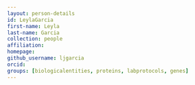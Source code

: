 ```yaml
---
layout: person-details
id: LeylaGarcia
first-name: Leyla
last-name: Garcia
collection: people
affiliation:
homepage:
github_username: ljgarcia
orcid:
groups: [biologicalentities, proteins, labprotocols, genes]
---
```

